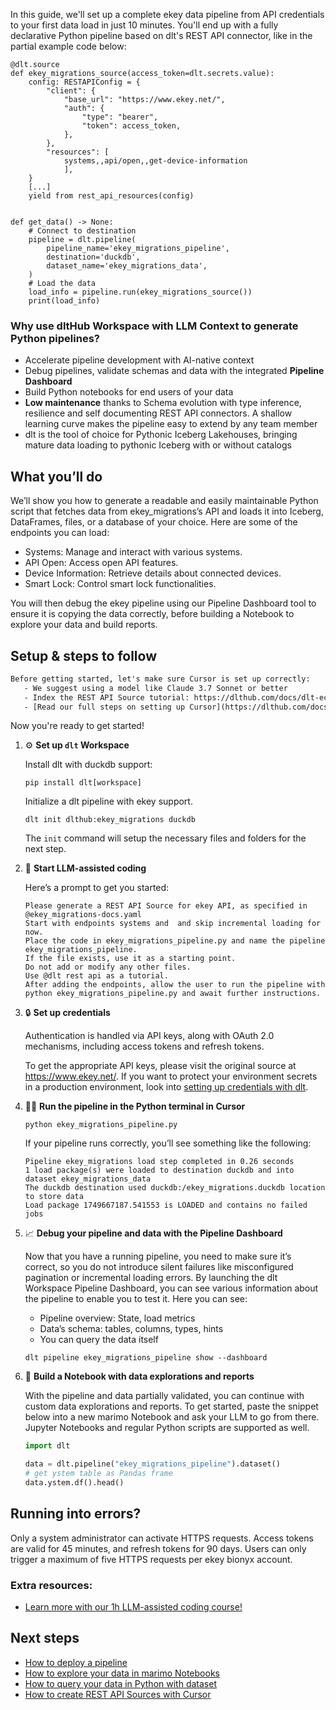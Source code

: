 In this guide, we'll set up a complete ekey data pipeline from API credentials to your first data load in just 10 minutes. You'll end up with a fully declarative Python pipeline based on dlt's REST API connector, like in the partial example code below:

```python-outcome
@dlt.source
def ekey_migrations_source(access_token=dlt.secrets.value):
    config: RESTAPIConfig = {
        "client": {
            "base_url": "https://www.ekey.net/",
            "auth": {
                "type": "bearer",
                "token": access_token,
            },
        },
        "resources": [
            systems,,api/open,,get-device-information
            ],
    }
    [...]
    yield from rest_api_resources(config)


def get_data() -> None:
    # Connect to destination
    pipeline = dlt.pipeline(
        pipeline_name='ekey_migrations_pipeline',
        destination='duckdb',
        dataset_name='ekey_migrations_data', 
    )
    # Load the data
    load_info = pipeline.run(ekey_migrations_source())
    print(load_info) 
```

### Why use dltHub Workspace with LLM Context to generate Python pipelines?

- Accelerate pipeline development with AI-native context
- Debug pipelines, validate schemas and data with the integrated **Pipeline Dashboard**
- Build Python notebooks for end users of your data
- **Low maintenance** thanks to Schema evolution with type inference, resilience and self documenting REST API connectors. A shallow learning curve makes the pipeline easy to extend by any team member
- dlt is the tool of choice for Pythonic Iceberg Lakehouses, bringing mature data loading to pythonic Iceberg with or without catalogs

## What you’ll do

We’ll show you how to generate a readable and easily maintainable Python script that fetches data from ekey_migrations’s API and loads it into Iceberg, DataFrames, files, or a database of your choice. Here are some of the endpoints you can load:

- Systems: Manage and interact with various systems.
- API Open: Access open API features.
- Device Information: Retrieve details about connected devices.
- Smart Lock: Control smart lock functionalities.

You will then debug the ekey pipeline using our Pipeline Dashboard tool to ensure it is copying the data correctly, before building a Notebook to explore your data and build reports.

## Setup & steps to follow

```default
Before getting started, let's make sure Cursor is set up correctly:
   - We suggest using a model like Claude 3.7 Sonnet or better
   - Index the REST API Source tutorial: https://dlthub.com/docs/dlt-ecosystem/verified-sources/rest_api/ and add it to context as **@dlt rest api**
   - [Read our full steps on setting up Cursor](https://dlthub.com/docs/dlt-ecosystem/llm-tooling/cursor-restapi#23-configuring-cursor-with-documentation)
```

Now you're ready to get started!

1. ⚙️ **Set up `dlt` Workspace**
    
    Install dlt with duckdb support:
    ```shell
    pip install dlt[workspace]
    ```

    Initialize a dlt pipeline with ekey support.
    ```shell
    dlt init dlthub:ekey_migrations duckdb
    ```

    The `init` command will setup the necessary files and folders for the next step.
    
2. 🤠 **Start LLM-assisted coding**
    
    Here’s a prompt to get you started:
    
    ```prompt
    Please generate a REST API Source for ekey API, as specified in @ekey_migrations-docs.yaml 
    Start with endpoints systems and  and skip incremental loading for now. 
    Place the code in ekey_migrations_pipeline.py and name the pipeline ekey_migrations_pipeline. 
    If the file exists, use it as a starting point. 
    Do not add or modify any other files. 
    Use @dlt rest api as a tutorial. 
    After adding the endpoints, allow the user to run the pipeline with python ekey_migrations_pipeline.py and await further instructions.
    ```

    
3. 🔒 **Set up credentials** 
    
    Authentication is handled via API keys, along with OAuth 2.0 mechanisms, including access tokens and refresh tokens.
    
    To get the appropriate API keys, please visit the original source at https://www.ekey.net/.
    If you want to protect your environment secrets in a production environment, look into [setting up credentials with dlt](https://dlthub.com/docs/walkthroughs/add_credentials).
    
4. 🏃‍♀️ **Run the pipeline in the Python terminal in Cursor**
    
    ```shell
    python ekey_migrations_pipeline.py
    ```
    
    If your pipeline runs correctly, you’ll see something like the following:
    
    ```shell
    Pipeline ekey_migrations load step completed in 0.26 seconds
    1 load package(s) were loaded to destination duckdb and into dataset ekey_migrations_data
    The duckdb destination used duckdb:/ekey_migrations.duckdb location to store data
    Load package 1749667187.541553 is LOADED and contains no failed jobs
    ```
    
5. 📈 **Debug your pipeline and data with the Pipeline Dashboard**

    Now that you have a running pipeline, you need to make sure it’s correct, so you do not introduce silent failures like misconfigured pagination or incremental loading errors. By launching the dlt Workspace Pipeline Dashboard, you can see various information about the pipeline to enable you to test it. Here you can see:
    - Pipeline overview: State, load metrics
    - Data’s schema: tables, columns, types, hints
    - You can query the data itself
    
    ```shell
    dlt pipeline ekey_migrations_pipeline show --dashboard
    ```
    
6. 🐍 **Build a Notebook with data explorations and reports**

    With the pipeline and data partially validated, you can continue with custom data explorations and reports. To get started, paste the snippet below into a new marimo Notebook and ask your LLM to go from there. Jupyter Notebooks and regular Python scripts are supported as well.

    
    ```python
    import dlt

   data = dlt.pipeline("ekey_migrations_pipeline").dataset()
   # get ystem table as Pandas frame
   data.ystem.df().head()
    ```

## Running into errors?

Only a system administrator can activate HTTPS requests. Access tokens are valid for 45 minutes, and refresh tokens for 90 days. Users can only trigger a maximum of five HTTPS requests per ekey bionyx account.

### Extra resources:

- [Learn more with our 1h LLM-assisted coding course!](https://www.youtube.com/watch?v=GGid70rnJuM)

## Next steps

- [How to deploy a pipeline](https://dlthub.com/docs/walkthroughs/deploy-a-pipeline)
- [How to explore your data in marimo Notebooks](https://dlthub.com/docs/general-usage/dataset-access/marimo)
- [How to query your data in Python with dataset](https://dlthub.com/docs/general-usage/dataset-access/dataset)
- [How to create REST API Sources with Cursor](https://dlthub.com/docs/dlt-ecosystem/llm-tooling/cursor-restapi)